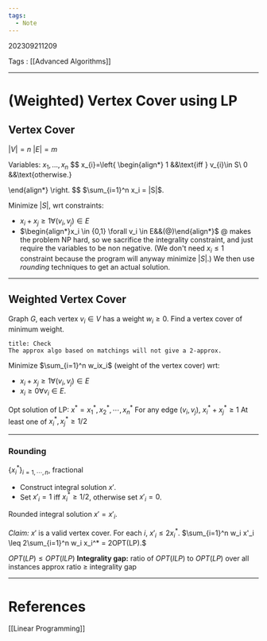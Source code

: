 ```yaml
---
tags:
  - Note
---
```

202309211209

Tags : [[Advanced Algorithms]]

---
# (Weighted) Vertex Cover using LP

## Vertex Cover

$|V| = n$
$|E| = m$

Variables: $x_1, \dots , x_n$
$$
x_{i}=\left\{
\begin{align*}
1 &&\text{iff } v_{i}\in S\\
0 &&\text{otherwise.}

\end{align*}
\right.
$$
$\sum_{i=1}^n x_i = |S|$.

Minimize $|S|$, wrt constraints:
- $x_i + x_j \geq 1 \forall (v_i, v_j) \in E$
- $\begin{align*}x_i \in {0,1} \forall v_i \in E&&(@)\end{align*}$
@ makes the problem NP hard, so we sacrifice the integrality constraint, and just require the variables to be non negative. (We don't need $x_i \leq 1$ constraint because the program will anyway minimize $|S|$.)
We then use *rounding* techniques to get an actual solution.

---

## Weighted Vertex Cover

Graph $G$, each vertex $v_i \in V$ has a weight $w_i \geq 0$.
Find a vertex cover of minimum weight.

```ad-todo
title: Check
The approx algo based on matchings will not give a 2-approx.
```

Minimize $\sum_{i=1}^n w_ix_i$ (weight of the vertex cover) wrt:
- $x_i + x_j \geq 1 \forall (v_i, v_j) \in E$
- $x_i \geq 0 \forall v_i \in E.$

Opt solution of LP: $x^* = {x^*_1, x^*_2, \cdots , x^*_n}$
For any edge ($v_i,v_j$), $x_i^* + x_j^* \geq 1$
At least one of $x_i^*, x_j^* \geq 1/2$

---
### Rounding
$\{x_i^*\}_{i = 1, \cdots , n}$, fractional
- Construct integral solution $x'$.
- Set $x'_i = 1$ iff $x_i^* \geq 1/2$,
otherwise set $x'_i = 0$.

Rounded integral solution $x' = {x'_i}$.

*Claim:* $x'$ is a valid vertex cover.
For each $i$, $x'_i \leq 2x_i^*$.
$\sum_{i=1}^n w_i x'_i \leq 2\sum_{i=1}^n w_i x_i^* = 2OPT(LP).$

$OPT(LP) \leq OPT(ILP)$
**Integrality gap:** ratio of $OPT(ILP)$ to $OPT(LP)$ over all instances
approx ratio $\geq$ integrality gap


---
# References
[[Linear Programming]]